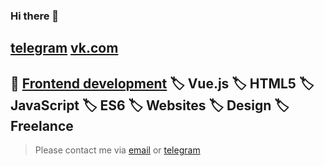 ### Hi there 👋

[telegram](https://t.me/lokoto4eg)
[vk.com](https://vk.com/lokot3000)
---

📒 [Frontend development](https://vuejs.org/) 
🏷️ Vue.js 🏷️ HTML5 🏷️ JavaScript 🏷️ ES6 🏷️ Websites 🏷️ Design 🏷️ Freelance
---

> Please contact me via [email](mailto:lokoto4eg@gmail.com) or [telegram](http://t.me/lokoto4eg)
<!--
**warsngl/warsngl** is a ✨ _special_ ✨ repository because its `README.md` (this file) appears on your GitHub profile.

Here are some ideas to get you started:

- 🔭 I’m currently working on ...
- 🌱 I’m currently learning ...
- 👯 I’m looking to collaborate on ...
- 🤔 I’m looking for help with ...
- 💬 Ask me about ...
- 📫 How to reach me: ...
- 😄 Pronouns: ...
- ⚡ Fun fact: ...
-->
